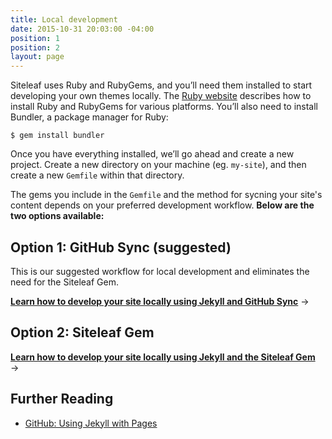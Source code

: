 ```yaml
---
title: Local development
date: 2015-10-31 20:03:00 -04:00
position: 1
position: 2
layout: page
---
```


Siteleaf uses Ruby and RubyGems, and you’ll need them installed to start developing your own themes locally. The [Ruby website](https://www.ruby-lang.org/en/documentation/installation/) describes how to install Ruby and RubyGems for various platforms. You’ll also need to install Bundler, a package manager for Ruby:

```
$ gem install bundler
```

Once you have everything installed, we’ll go ahead and create a new project. Create a new directory on your machine (eg. `my-site`), and then create a new `Gemfile` within that directory.

The gems you include in the `Gemfile` and the method for sycning your site's content depends on your preferred development workflow. **Below are the two options available:**

## Option 1: GitHub Sync (suggested)

This is our suggested workflow for local development and eliminates the need for the Siteleaf Gem.

**[Learn how to develop your site locally using Jekyll and GitHub Sync](/theme-development/github-sync/)** &rarr;

## Option 2: Siteleaf Gem

**[Learn how to develop your site locally using Jekyll and the Siteleaf Gem](/theme-development/gem/)** &rarr;

## Further Reading

- [GitHub: Using Jekyll with Pages](https://help.github.com/articles/using-jekyll-with-pages/)